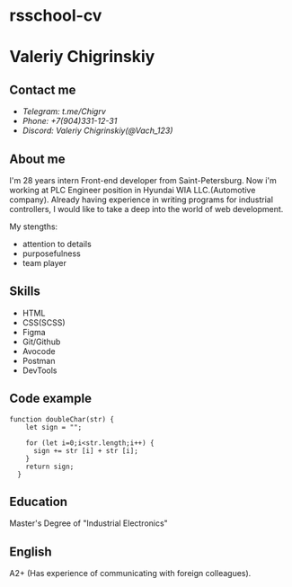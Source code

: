 # rsschool-cv
# **Valeriy Chigrinskiy**
## **Contact me**

*   *Telegram: t.me/Chigrv*
*   *Phone: +7(904)331-12-31*
*   *Discord: Valeriy Chigrinskiy(@Vach_123)*

## **About me**

I'm 28 years intern Front-end developer from Saint-Petersburg.
Now i'm working at PLC Engineer position in Hyundai WIA LLC.(Automotive company).
Already having experience in writing programs for industrial controllers,
I would like to take a deep into the world of web development.

My stengths:

*   attention to details
*   purposefulness
*   team player

## **Skills**

*   HTML
*   CSS(SCSS)
*   Figma
*   Git/Github
*   Avocode
*   Postman
*   DevTools

## **Code example**

```
function doubleChar(str) {
    let sign = "";
    
    for (let i=0;i<str.length;i++) {
      sign += str [i] + str [i];
    }
    return sign;
  }

```

## **Education**

Master's Degree of "Industrial Electronics"

## **English**

A2+ (Has experience of communicating with foreign colleagues).
